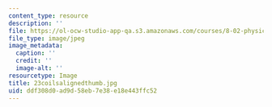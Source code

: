 ```yaml
---
content_type: resource
description: ''
file: https://ol-ocw-studio-app-qa.s3.amazonaws.com/courses/8-02-physics-ii-electricity-and-magnetism-spring-2007/ddf308d0ad9d58eb7e38e18e443ffc52_23coilsalignedthumb.jpg
file_type: image/jpeg
image_metadata:
  caption: ''
  credit: ''
  image-alt: ''
resourcetype: Image
title: 23coilsalignedthumb.jpg
uid: ddf308d0-ad9d-58eb-7e38-e18e443ffc52
---
```

